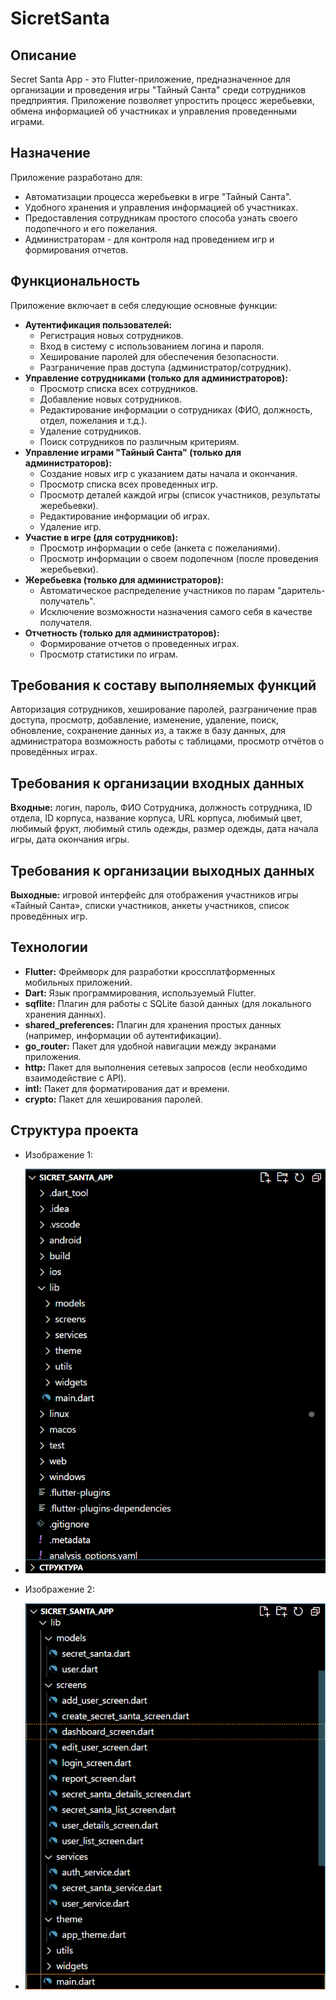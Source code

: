 # SicretSanta

## Описание

Secret Santa App - это Flutter-приложение, предназначенное для организации и проведения игры "Тайный Санта" среди сотрудников предприятия. Приложение позволяет упростить процесс жеребьевки, обмена информацией об участниках и управления проведенными играми.

## Назначение

Приложение разработано для:

*   Автоматизации процесса жеребьевки в игре "Тайный Санта".
*   Удобного хранения и управления информацией об участниках.
*   Предоставления сотрудникам простого способа узнать своего подопечного и его пожелания.
*   Администраторам - для контроля над проведением игр и формирования отчетов.

## Функциональность

Приложение включает в себя следующие основные функции:

*   **Аутентификация пользователей:**
    *   Регистрация новых сотрудников.
    *   Вход в систему с использованием логина и пароля.
    *   Хеширование паролей для обеспечения безопасности.
    *   Разграничение прав доступа (администратор/сотрудник).
*   **Управление сотрудниками (только для администраторов):**
    *   Просмотр списка всех сотрудников.
    *   Добавление новых сотрудников.
    *   Редактирование информации о сотрудниках (ФИО, должность, отдел, пожелания и т.д.).
    *   Удаление сотрудников.
    *   Поиск сотрудников по различным критериям.
*   **Управление играми "Тайный Санта" (только для администраторов):**
    *   Создание новых игр с указанием даты начала и окончания.
    *   Просмотр списка всех проведенных игр.
    *   Просмотр деталей каждой игры (список участников, результаты жеребьевки).
    *   Редактирование информации об играх.
    *   Удаление игр.
*   **Участие в игре (для сотрудников):**
    *   Просмотр информации о себе (анкета с пожеланиями).
    *   Просмотр информации о своем подопечном (после проведения жеребьевки).
*   **Жеребьевка (только для администраторов):**
    *   Автоматическое распределение участников по парам "даритель-получатель".
    *   Исключение возможности назначения самого себя в качестве получателя.
*   **Отчетность (только для администраторов):**
    *   Формирование отчетов о проведенных играх.
    *   Просмотр статистики по играм.

## Требования к составу выполняемых функций

Авторизация сотрудников, хеширование паролей, разграничение прав доступа, просмотр, добавление, изменение, удаление, поиск, обновление, сохранение данных из, а также в базу данных, для администратора возможность работы с таблицами, просмотр отчётов о проведённых играх.

## Требования к организации входных данных

**Входные:** логин, пароль, ФИО Сотрудника, должность сотрудника, ID отдела, ID корпуса, название корпуса, URL корпуса, любимый цвет, любимый фрукт, любимый стиль одежды, размер одежды, дата начала игры, дата окончания игры.

## Требования к организации выходных данных

**Выходные:** игровой интерфейс для отображения участников игры «Тайный Санта», списки участников, анкеты участников, список проведённых игр. 

## Технологии

*   **Flutter:** Фреймворк для разработки кроссплатформенных мобильных приложений.
*   **Dart:** Язык программирования, используемый Flutter.
*   **sqflite:** Плагин для работы с SQLite базой данных (для локального хранения данных).
*   **shared_preferences:** Плагин для хранения простых данных (например, информации об аутентификации).
*   **go_router:** Пакет для удобной навигации между экранами приложения.
*   **http:** Пакет для выполнения сетевых запросов (если необходимо взаимодействие с API).
*   **intl:** Пакет для форматирования дат и времени.
*   **crypto:** Пакет для хеширования паролей.

## Структура проекта

* Изображение 1:
  
* ![Fl1](https://github.com/FinistFin/SicretSanta/blob/main/%D0%A1%D0%B0%D0%BD%D1%82%D0%B01.png)

* Изображение 2:
  
* ![Fl2](https://github.com/FinistFin/SicretSanta/blob/main/%D0%A1%D0%B0%D0%BD%D1%82%D0%B02.png)
